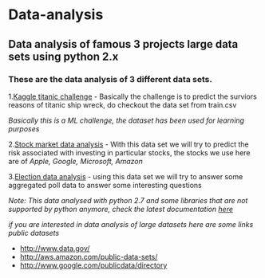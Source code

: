 # Data-analysis
## Data analysis of famous 3 projects large data sets using python 2.x

### These are the data analysis of 3 different data sets.

1.[Kaggle titanic challenge](https://www.kaggle.com/c/titanic) - Basically the challenge is to predict the surviors reasons of titanic ship wreck, do checkout the data set from train.csv

*Basically this is a ML challenge, the dataset has been used for learning purposes*

2.[Stock market data analysis](https://help.yahoo.com/kb/download-historical-data-yahoo-finance-sln2311.html) - With this data set we will try to predict the risk associated with investing in particular stocks, the stocks we use here are of *Apple, Google, Microsoft, Amazon*

3.[Election data analysis](https://elections.huffingtonpost.com/pollster) - using this data set we will try to answer some aggregated poll data to answer some interesting questions

*Note: This data analysed with python 2.7  and some libraries that are not supported by python anymore, check the latest documentation [here](https://docs.python.org/2.7/)*

*if you are interested in data analysis of large datasets here are some links public datasets*

- http://www.data.gov/
- http://aws.amazon.com/public-data-sets/
- http://www.google.com/publicdata/directory
